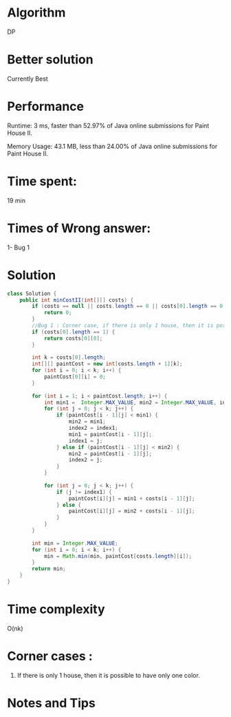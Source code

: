 # Algorithm 

DP

# Better solution 

Currently Best

# Performance

Runtime: 3 ms, faster than 52.97% of Java online submissions for Paint House II.

Memory Usage: 43.1 MB, less than 24.00% of Java online submissions for Paint House II.

# Time spent:

19 min

# Times of Wrong answer:

1- Bug 1

# Solution 

```java
class Solution {
    public int minCostII(int[][] costs) {
        if (costs == null || costs.length == 0 || costs[0].length == 0) {
            return 0;
        }
        //Bug 1 : Corner case, if there is only 1 house, then it is possible to have only one color.
        if (costs[0].length == 1) {
            return costs[0][0];
        }
        
        int k = costs[0].length;
        int[][] paintCost = new int[costs.length + 1][k];
        for (int i = 0; i < k; i++) {
            paintCost[0][i] = 0;
        }
        
        for (int i = 1; i < paintCost.length; i++) {
            int min1 =  Integer.MAX_VALUE, min2 = Integer.MAX_VALUE, index1 = -1, index2 = -1;
            for (int j = 0; j < k; j++) {
                if (paintCost[i - 1][j] < min1) {
                    min2 = min1;
                    index2 = index1;
                    min1 = paintCost[i - 1][j];
                    index1 = j;
                } else if (paintCost[i - 1][j] < min2) {
                    min2 = paintCost[i - 1][j];
                    index2 = j;
                }
            }
            
            for (int j = 0; j < k; j++) {
                if (j != index1) {
                    paintCost[i][j] = min1 + costs[i - 1][j];
                } else {
                    paintCost[i][j] = min2 + costs[i - 1][j];
                }
            }
        }
        
        int min = Integer.MAX_VALUE;
        for (int i = 0; i < k; i++) {
            min = Math.min(min, paintCost[costs.length][i]);
        }
        return min;
    }
}
```



# Time complexity

O(nk)

# Corner cases :

1. If there is only 1 house, then it is possible to have only one color.

# Notes and Tips